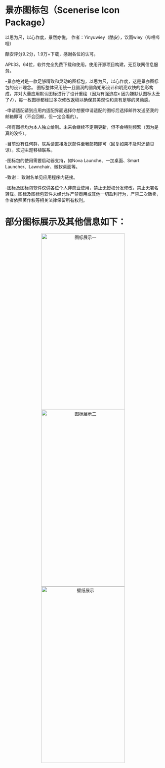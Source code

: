 # 景亦图标包（Scenerise Icon Package）
以思为尺，以心作度，景然亦悦。 作者：Yinyuwiey（酷安），饮雨wiey（哔哩哔哩）

酷安评分9.2分，1.9万+下载，感谢各位的认可。

API:33，64位，软件完全免费下载和使用，使用开源项目构建，无互联网信息服务。

-景亦绝对是一款足够精致和灵动的图标包，以思为尺，以心作度，这是景亦图标包的设计理念。 图标整体采用统一且圆润的圆角矩形设计和明亮欢快的色彩构成，并对大量应用默认图标进行了设计重绘（因为有强迫症x 因为嫌默认图标太丑了√），每一枚图标都经过多次修改返稿以确保其美观性和具有足够的灵动感。 

-申请适配请到应用内适配界面选择你想要申请适配的图标后选择邮件发送至我的邮箱即可（不会回邮，但一定会看的）。 

-所有图标均为本人独立绘制。未来会继续不定期更新，但不会特别频繁（因为是真的没空）。 

-目前没有任何群，联系请直接发送邮件至我邮箱即可（回复如果不及时还请见谅）。欢迎主题移植联系。 

-图标包的使用需要启动器支持，如Nova Launche、一加桌面、Smart Launcher、Lawnchair、微软桌面等。 

-致谢： 致谢名单见应用程序内链接。 

-图标及图标包软件仅供各位个人非商业使用，禁止无授权分发修改，禁止无署名转载。图标及图标包软件未经允许严禁商用或其他一切盈利行为，严禁二次贩卖，作者依照著作权等相关法律保留所有权利。

# 部分图标展示及其他信息如下：

<div align=center>
<img src="https://github.com/Yinyuwiey/Scenerise/assets/61231270/44e83ae3-92d5-4b24-b661-dd4b0223ef79" width="270" height="570" alt="图标展示一"/><br/><img src="https://github.com/Yinyuwiey/Scenerise/assets/61231270/700c7625-03e3-4e83-8581-26fcde54f503" width="270" height="570" alt="图标展示二"/><br/><img src="https://github.com/Yinyuwiey/Scenerise/assets/61231270/5d3f1305-0e94-4aa1-882d-820d72d0304a" width="270" height="570" alt="壁纸展示"/><br/>
</div>
